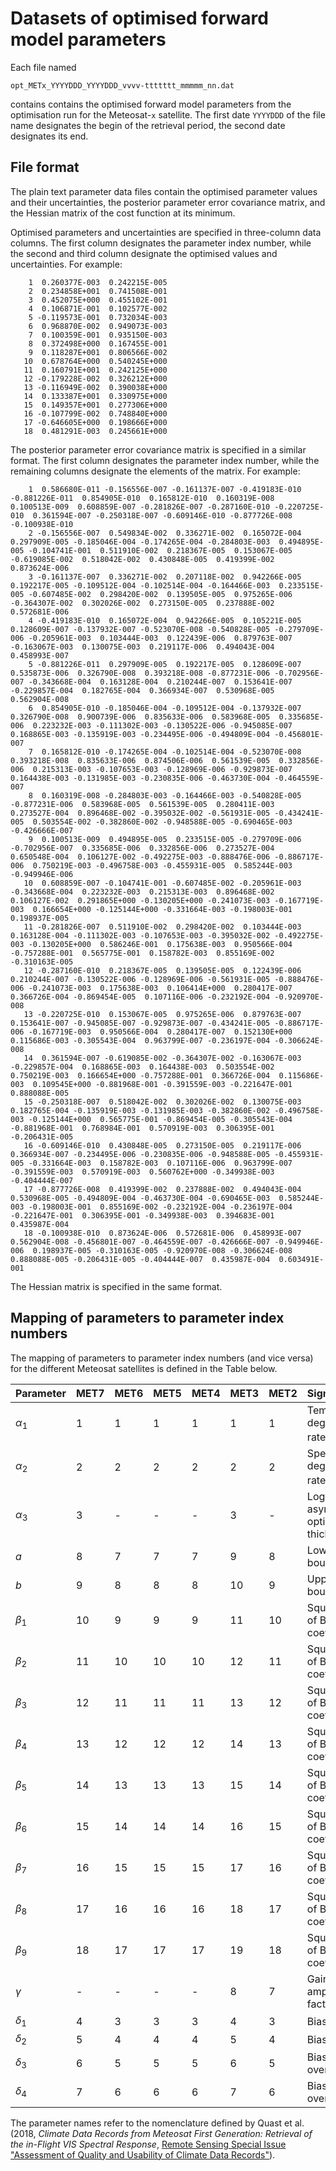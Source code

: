 # Datasets of optimised forward model parameters

Each file named

    opt_METx_YYYYDDD_YYYYDDD_vvvv-ttttttt_mmmmm_nn.dat
    
contains contains the optimised forward model parameters from the optimisation run for the Meteosat-`x` satellite. The first date `YYYYDDD` of the file name designates the begin of the retrieval period, the second date designates its end.

## File format

The plain text parameter data files contain the optimised parameter values and their uncertainties, the posterior parameter error covariance matrix, and the Hessian matrix of the cost function at its minimum.

Optimised parameters and uncertainties are specified in three-column data columns. The first column designates the parameter index number, while the second and third column designate the optimised values and uncertainties. For example:

        1  0.260377E-003  0.242215E-005
        2  0.234858E+001  0.741508E-001
        3  0.452075E+000  0.455102E-001
        4  0.106871E-001  0.102577E-002
        5 -0.119573E-001  0.732034E-003
        6  0.968870E-002  0.949073E-003
        7  0.100359E-001  0.935150E-003
        8  0.372498E+000  0.167455E-001
        9  0.118287E+001  0.806566E-002
       10  0.678764E+000  0.540245E+000
       11  0.160791E+001  0.242125E+000
       12 -0.179228E-002  0.326212E+000
       13 -0.116949E-002  0.390038E+000
       14  0.133387E+001  0.330975E+000
       15  0.149357E+001  0.277306E+000
       16 -0.107799E-002  0.748840E+000
       17 -0.646605E+000  0.198666E+000
       18  0.481291E-003  0.245661E+000

The posterior parameter error covariance matrix is specified in a similar format. The first column designates the parameter index number, while the remaining columns designate the elements of the matrix. For example:

        1  0.586680E-011 -0.156556E-007 -0.161137E-007 -0.419183E-010 -0.881226E-011  0.854905E-010  0.165812E-010  0.160319E-008  0.100513E-009  0.608859E-007 -0.281826E-007 -0.287160E-010 -0.220725E-010  0.361594E-007 -0.250318E-007 -0.609146E-010 -0.877726E-008 -0.100938E-010
        2 -0.156556E-007  0.549834E-002  0.336271E-002  0.165072E-004  0.297909E-005 -0.185046E-004 -0.174265E-004 -0.284803E-003  0.494895E-005 -0.104741E-001  0.511910E-002  0.218367E-005  0.153067E-005 -0.619085E-002  0.518042E-002  0.430848E-005  0.419399E-002  0.873624E-006
        3 -0.161137E-007  0.336271E-002  0.207118E-002  0.942266E-005  0.192217E-005 -0.109512E-004 -0.102514E-004 -0.164466E-003  0.233515E-005 -0.607485E-002  0.298420E-002  0.139505E-005  0.975265E-006 -0.364307E-002  0.302026E-002  0.273150E-005  0.237888E-002  0.572681E-006
        4 -0.419183E-010  0.165072E-004  0.942266E-005  0.105221E-005  0.128609E-007 -0.137932E-007 -0.523070E-008 -0.540828E-005 -0.279709E-006 -0.205961E-003  0.103444E-003  0.122439E-006  0.879763E-007 -0.163067E-003  0.130075E-003  0.219117E-006  0.494043E-004  0.458993E-007
        5 -0.881226E-011  0.297909E-005  0.192217E-005  0.128609E-007  0.535873E-006  0.326790E-008  0.393218E-008 -0.877231E-006 -0.702956E-007 -0.343668E-004  0.163128E-004  0.210244E-007  0.153641E-007 -0.229857E-004  0.182765E-004  0.366934E-007  0.530968E-005  0.562904E-008
        6  0.854905E-010 -0.185046E-004 -0.109512E-004 -0.137932E-007  0.326790E-008  0.900739E-006  0.835633E-006  0.583968E-005  0.335685E-006  0.223232E-003 -0.111302E-003 -0.130522E-006 -0.945085E-007  0.168865E-003 -0.135919E-003 -0.234495E-006 -0.494809E-004 -0.456801E-007
        7  0.165812E-010 -0.174265E-004 -0.102514E-004 -0.523070E-008  0.393218E-008  0.835633E-006  0.874506E-006  0.561539E-005  0.332856E-006  0.215313E-003 -0.107653E-003 -0.128969E-006 -0.929873E-007  0.164438E-003 -0.131985E-003 -0.230835E-006 -0.463730E-004 -0.464559E-007
        8  0.160319E-008 -0.284803E-003 -0.164466E-003 -0.540828E-005 -0.877231E-006  0.583968E-005  0.561539E-005  0.280411E-003  0.273527E-004  0.896468E-002 -0.395032E-002 -0.561931E-005 -0.434241E-005  0.503554E-002 -0.382860E-002 -0.948588E-005 -0.690465E-003 -0.426666E-007
        9  0.100513E-009  0.494895E-005  0.233515E-005 -0.279709E-006 -0.702956E-007  0.335685E-006  0.332856E-006  0.273527E-004  0.650548E-004  0.106127E-002 -0.492275E-003 -0.888476E-006 -0.886717E-006  0.750219E-003 -0.496758E-003 -0.455931E-005  0.585244E-003 -0.949946E-006
       10  0.608859E-007 -0.104741E-001 -0.607485E-002 -0.205961E-003 -0.343668E-004  0.223232E-003  0.215313E-003  0.896468E-002  0.106127E-002  0.291865E+000 -0.130205E+000 -0.241073E-003 -0.167719E-003  0.166654E+000 -0.125144E+000 -0.331664E-003 -0.198003E-001  0.198937E-005
       11 -0.281826E-007  0.511910E-002  0.298420E-002  0.103444E-003  0.163128E-004 -0.111302E-003 -0.107653E-003 -0.395032E-002 -0.492275E-003 -0.130205E+000  0.586246E-001  0.175638E-003  0.950566E-004 -0.757288E-001  0.565775E-001  0.158782E-003  0.855169E-002 -0.310163E-005
       12 -0.287160E-010  0.218367E-005  0.139505E-005  0.122439E-006  0.210244E-007 -0.130522E-006 -0.128969E-006 -0.561931E-005 -0.888476E-006 -0.241073E-003  0.175638E-003  0.106414E+000  0.280417E-007  0.366726E-004 -0.869454E-005  0.107116E-006 -0.232192E-004 -0.920970E-008
       13 -0.220725E-010  0.153067E-005  0.975265E-006  0.879763E-007  0.153641E-007 -0.945085E-007 -0.929873E-007 -0.434241E-005 -0.886717E-006 -0.167719E-003  0.950566E-004  0.280417E-007  0.152130E+000  0.115686E-003 -0.305543E-004  0.963799E-007 -0.236197E-004 -0.306624E-008
       14  0.361594E-007 -0.619085E-002 -0.364307E-002 -0.163067E-003 -0.229857E-004  0.168865E-003  0.164438E-003  0.503554E-002  0.750219E-003  0.166654E+000 -0.757288E-001  0.366726E-004  0.115686E-003  0.109545E+000 -0.881968E-001 -0.391559E-003 -0.221647E-001  0.888088E-005
       15 -0.250318E-007  0.518042E-002  0.302026E-002  0.130075E-003  0.182765E-004 -0.135919E-003 -0.131985E-003 -0.382860E-002 -0.496758E-003 -0.125144E+000  0.565775E-001 -0.869454E-005 -0.305543E-004 -0.881968E-001  0.768984E-001  0.570919E-003  0.306395E-001 -0.206431E-005
       16 -0.609146E-010  0.430848E-005  0.273150E-005  0.219117E-006  0.366934E-007 -0.234495E-006 -0.230835E-006 -0.948588E-005 -0.455931E-005 -0.331664E-003  0.158782E-003  0.107116E-006  0.963799E-007 -0.391559E-003  0.570919E-003  0.560762E+000 -0.349938E-003 -0.404444E-007
       17 -0.877726E-008  0.419399E-002  0.237888E-002  0.494043E-004  0.530968E-005 -0.494809E-004 -0.463730E-004 -0.690465E-003  0.585244E-003 -0.198003E-001  0.855169E-002 -0.232192E-004 -0.236197E-004 -0.221647E-001  0.306395E-001 -0.349938E-003  0.394683E-001  0.435987E-004
       18 -0.100938E-010  0.873624E-006  0.572681E-006  0.458993E-007  0.562904E-008 -0.456801E-007 -0.464559E-007 -0.426666E-007 -0.949946E-006  0.198937E-005 -0.310163E-005 -0.920970E-008 -0.306624E-008  0.888088E-005 -0.206431E-005 -0.404444E-007  0.435987E-004  0.603491E-001

The Hessian matrix is specified in the same format.

## Mapping of parameters to parameter index numbers

The mapping of parameters to parameter index numbers (and vice versa) for the different Meteosat satellites is defined in the Table below.

| **Parameter**         | **MET7** | **MET6** | **MET5** | **MET4** | **MET3** | **MET2** | **Significance**                            |
|-----------------------|----------|----------|----------|----------|----------|----------|---------------------------------------------|
| *&alpha;*<sub>1</sub> | 1        | 1        | 1        | 1        | 1        | 1        | Temporal degradation rate (d<sup>-1</sup>)  |
| *&alpha;*<sub>2</sub> | 2        | 2        | 2        | 2        | 2        | 2        | Spectral degradation rate (µm<sup>-1</sup>) |
| *&alpha;*<sub>3</sub> | 3        | -        | -        | -        | 3        | -        | Logarithm of asymptotic optical thickness   |
| *a*                   | 8        | 7        | 7        | 7        | 9        | 8        | Lower bound (µm)                            |
| *b*                   | 9        | 8        | 8        | 8        | 10       | 9        | Upper bound (µm)                            |
| *&beta;*<sub>1</sub>  | 10       | 9        | 9        | 9        | 11       | 10       | Square root of Bernstein coefficient        |
| *&beta;*<sub>2</sub>  | 11       | 10       | 10       | 10       | 12       | 11       | Square root of Bernstein coefficient        |
| *&beta;*<sub>3</sub>  | 12       | 11       | 11       | 11       | 13       | 12       | Square root of Bernstein coefficient        |
| *&beta;*<sub>4</sub>  | 13       | 12       | 12       | 12       | 14       | 13       | Square root of Bernstein coefficient        |
| *&beta;*<sub>5</sub>  | 14       | 13       | 13       | 13       | 15       | 14       | Square root of Bernstein coefficient        |
| *&beta;*<sub>6</sub>  | 15       | 14       | 14       | 14       | 16       | 15       | Square root of Bernstein coefficient        |
| *&beta;*<sub>7</sub>  | 16       | 15       | 15       | 15       | 17       | 16       | Square root of Bernstein coefficient        |
| *&beta;*<sub>8</sub>  | 17       | 16       | 16       | 16       | 18       | 17       | Square root of Bernstein coefficient        |
| *&beta;*<sub>9</sub>  | 18       | 17       | 17       | 17       | 19       | 18       | Square root of Bernstein coefficient        |
| *&gamma;*             | -        | -        | -        | -        | 8        | 7        | Gain amplification factor                   |
| *&delta;*<sub>1</sub> | 4        | 3        | 3        | 3        | 4        | 3        | Bias (desert)                               |
| *&delta;*<sub>2</sub> | 5        | 4        | 4        | 4        | 5        | 4        | Bias (ocean)                                |
| *&delta;*<sub>3</sub> | 6        | 5        | 5        | 5        | 6        | 5        | Bias (DCC over ocean)                       |
| *&delta;*<sub>4</sub> | 7        | 6        | 6        | 6        | 7        | 6        | Bias (DCC over land)                        |

The parameter names refer to the nomenclature defined by Quast et al. (2018, *Climate Data Records from Meteosat First Generation: Retrieval of the in-Flight VIS Spectral Response*, [Remote Sensing Special Issue "Assessment of Quality and Usability of Climate Data Records"](https://www.mdpi.com/journal/remotesensing/special_issues/assessment_cdr)).
